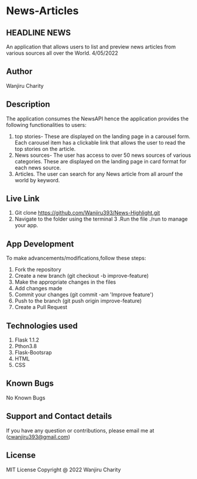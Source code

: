 # News-Articles
## HEADLINE NEWS

An application that allows users to list and preview news articles from various sources all over the World.
 4/05/2022

 ## Author
Wanjiru Charity

## Description

The application consumes the NewsAPI hence the application provides the following functionalities to users:
1. top stories- These are displayed on the landing page in a carousel form. Each carousel item has a clickable link that allows the user to read the top stories on the article.
2. News sources- The user has access to over 50 news sources of various categories. These are displayed on the landing page in card format for each news source.
3. Articles. The user can search for any News article from all arounf the world by keyword.


## Live Link

1. Git clone https://github.com/Wanjiru393/News-Highlight.git
2. Navigate to the folder using the terminal
3 .Run the file ./run to manage your app.

## App Development

To make advancements/modifications,follow these steps:

1. Fork the repository
2. Create a new branch (git checkout -b improve-feature)
3. Make the appropriate changes in the files
4. Add changes made
5. Commit your changes (git commit -am 'Improve feature')
6. Push to the branch (git push origin improve-feature)
7. Create a Pull Request


## Technologies used
1. Flask 1.1.2
2. Pthon3.8
3. Flask-Bootsrap
4. HTML
5. CSS

## Known Bugs

No Known Bugs

## Support and Contact details

If you have any question or contributions, please email me at (cwanjiru393@gmail.com)

## License

MIT License Copyright @ 2022 Wanjiru Charity